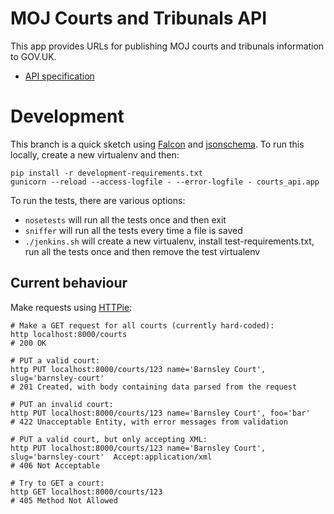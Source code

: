 # MOJ Courts and Tribunals API

This app provides URLs for publishing MOJ courts and tribunals information to
GOV.UK.

* [API specification](doc/api-specification.md)

# Development

This branch is a quick sketch using [Falcon](http://falconframework.org/) and
[jsonschema](https://github.com/Julian/jsonschema). To run this locally, create
a new virtualenv and then:

```
pip install -r development-requirements.txt
gunicorn --reload --access-logfile - --error-logfile - courts_api.app
```

To run the tests, there are various options:
- `nosetests` will run all the tests once and then exit
- `sniffer` will run all the tests every time a file is saved
- `./jenkins.sh` will create a new virtualenv, install test-requirements.txt,
run all the tests once and then remove the test virtualenv

## Current behaviour

Make requests using [HTTPie](https://github.com/jakubroztocil/httpie):

```
# Make a GET request for all courts (currently hard-coded):
http localhost:8000/courts
# 200 OK

# PUT a valid court:
http PUT localhost:8000/courts/123 name='Barnsley Court', slug='barnsley-court'
# 201 Created, with body containing data parsed from the request

# PUT an invalid court:
http PUT localhost:8000/courts/123 name='Barnsley Court', foo='bar'
# 422 Unacceptable Entity, with error messages from validation

# PUT a valid court, but only accepting XML:
http PUT localhost:8000/courts/123 name='Barnsley Court', slug='barnsley-court'  Accept:application/xml
# 406 Not Acceptable

# Try to GET a court:
http GET localhost:8000/courts/123
# 405 Method Not Allowed
```
